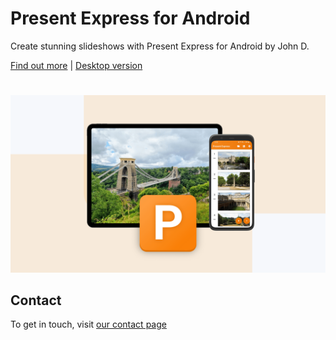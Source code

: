# Present Express for Android
Create stunning slideshows with Present Express for Android by John D.

[Find out more](https://www.johnjds.co.uk/express) | [Desktop version](https://github.com/john-ds/express-apps)

#

![Present Express](screenshot.png "Present Express")


## Contact
To get in touch, visit [our contact page](https://express.johnjds.co.uk/help#contact)
